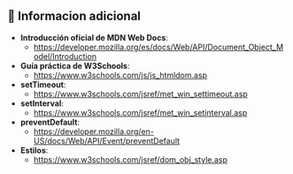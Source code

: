 ## 📌 Informacion adicional 

- **Introducción oficial de MDN Web Docs**: 
    - https://developer.mozilla.org/es/docs/Web/API/Document_Object_Model/Introduction
- **Guía práctica de W3Schools**: 
    - https://www.w3schools.com/js/js_htmldom.asp
- **setTimeout**: 
    - https://www.w3schools.com/jsref/met_win_settimeout.asp
- **setInterval**:
    - https://www.w3schools.com/jsref/met_win_setinterval.asp
- **preventDefault**:
    - https://developer.mozilla.org/en-US/docs/Web/API/Event/preventDefault
- **Estilos**: 
    - https://www.w3schools.com/jsref/dom_obj_style.asp
